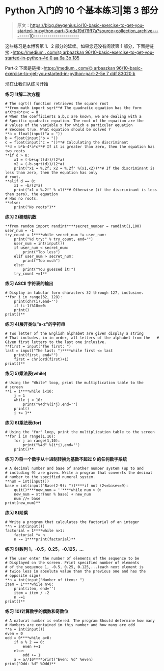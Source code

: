 # Python 入门的 10 个基本练习|第 3 部分

> 原文：<https://blog.devgenius.io/10-basic-exercise-to-get-you-started-in-python-part-3-eda19d76ff7a?source=collection_archive---------10----------------------->

这些练习是本博客第 1、2 部分的延续。如果您还没有阅读第 1 部分，下面是链接:-[https://medium . com/@ arbaazkan 96/10-basic-exercise-to-get-you-started-in-python-4d 0 aa 6a 3b 185](https://medium.com/@arbaazkan96/10-basic-exercise-to-get-you-started-in-python-4d0aa6a3b185)

Part-2 下面是链接:-[https://medium . com/@ arbaazkan 96/10-basic-exercise-to-get-you-started-in-python-part-2-5e 7 ddf 83020 b](https://medium.com/@arbaazkan96/10-basic-exercise-to-get-you-started-in-python-part-2-5e7ddf83020b)

现在让我们从练习开始

**练习 1)解二次方程**

```
# The sqrt() function retrieves the square root
**from math import sqrt**# The quadratic equation has the form a*X*x+b*x+c = 0
# When the coefficients a,b,c are known, we are dealing with a 
# Specific quadratic equation. The root of the equation are the 
# values of the variable x for which a particular equation 
# Becomes true. What equation should be solved ?
**a = float(input("a = "))
b = float(input("b = "))
c = float(input("c = "))**# Calculating the discriminant
**d = b*b-4*a*c**# If it is greater than zero, then the equation has two roots
**if d > 0:
    x1 = (-b+sqrt(d))/(2*a)
    x2 = (-b-sqrt(d))/(2*a)
    print("x1 = %.2f; x2 = %.2f" %(x1,x2))**# If the discriminant is less than zero, then the equation has only
# root.
**elif d == 0:
    x1 = -b/(2*a)
    print("x1 = %.2f" % x1)**# Otherwise (if the discriminant is less then zero), the equation 
# Has no roots.
**else:
    print("No roots")**
```

**练习 2)猜随机数**

```
**from random import randint****secret_number = randint(1,100)
user_num = -1
try_count = 1****while secret_num != user_num:
    print("%d try:" % try_count, end="")
    user_num = int(input())
    if user_num < secret_num:
        print("Too less")
    elif user_num > secret_num:
        print("Too much")
    else:
        print("You guessed it!")
    try_count +=1**
```

**练习 ASCII 字符表的输出**

```
# Display in tabular form characters 32 through 127, inclusive.
**for i in range(32, 128):
    print(chr(i),end='')
    if (i-1)%10==0:
    print()
print()** 
```

**练习 4)展开类似“a-z”的字符串**

```
# Two letter of the English alphabet are given display a string
# That includes, in in order, all letters of the alphabet from the   # Given first letters to the last one inclusive.
**first = input("The first: ")
last = input("The last: ")****while first <= last
    print(first, end="")
    first = chr(ord(first)+1)
print()**
```

**练习 5)乘法表(while)**

```
# Using the "While" loop, print the multiplication table to the 
# screen
**i = 1****while i<10:
    j = 1
    while j < 10:
        print("%4d"%(i*j),end='')
    print()
    i += 1**
```

**练习 6)乘法表(for)**

```
# Using the "for" loop, print the multiplication table to the screen
**for i in range(1,10):
    for j in range(1,10):
        print("%4d" %(i*j),end='')
    print()**
```

**练习 7)将一个数字从十进制转换为基数不超过 9 的任何数字系统**

```
# A decimal number and base of another number system (up to and 
# including 9) are given. Write a program that converts the decimal 
# number to the specified numeral system.
**num = int(input())
base = int(input("Base(2-9): "))****if not (2<=base<=9):
    quit()****new_num = ''****while num > 0:
    new_num = str(nun % base) + new_num
    num //= base
print(new_num)**
```

**练习 8)阶乘**

```
# Write a program that calculates the factorial of an integer
**n = int(input())
factorial = 1****while n>1:
    factorial *= n
    n -= 1****print(factorial)**
```

**练习 9)数列 1，-0.5，0.25，-0.125，…**

```
# The user enter the number of elements of the sequence to be 
# Displayed on the screen. Print specified number of elements 
# of the sequence 1, -0.5, 0.25, 0.125,...(each next element is 
# twice less in absolute value than the previous one and has the 
# opposite sign)
**n = int(input("Number of items: ")
item = 1****while n>0:
    print(item, end='')
    item = item / -2
    n -=1
print()** 
```

**练习 10)计算数字的偶数和奇数位**

```
# A natural number is entered. The program Should determine how many
# Numbers are contained in this number and how many are odd
**a = int(input()) 
even = 0
odd = 0****while a>0:
    if a % 2 == 0:
        even +=1
    else:
        odd += 1
    a = a//10****print("Even: %d" %even)
print("Odd: %d" %Odd)**
```